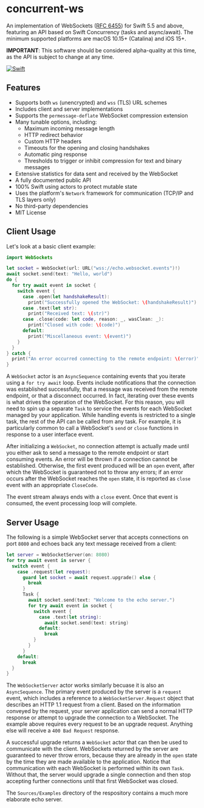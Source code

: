 # concurrent-ws

An implementation of WebSockets ([RFC 6455](https://datatracker.ietf.org/doc/html/rfc6455)) for Swift 5.5 and above,
featuring an API based on Swift Concurrency (tasks and async/await). The minimum supported platforms are macOS 10.15+
(Catalina) and iOS 15+.

**IMPORTANT**: This software should be considered alpha-quality at this time, as the API is subject to change at any time.

[![Swift](https://github.com/bhsw/concurrent-ws/actions/workflows/swift.yml/badge.svg)](https://github.com/bhsw/concurrent-ws/actions/workflows/swift.yml)

## Features

* Supports both `ws` (unencrypted) and `wss` (TLS) URL schemes
* Includes client and server implementations
* Supports the `permessage-deflate` WebSocket compression extension
* Many tunable options, including:
  * Maximum incoming message length
  * HTTP redirect behavior
  * Custom HTTP headers
  * Timeouts for the opening and closing handshakes
  * Automatic ping response
  * Thresholds to trigger or inhibit compression for text and binary messages
* Extensive statistics for data sent and received by the WebSocket
* A fully documented public API
* 100% Swift using actors to protect mutable state
* Uses the platform's `Network` framework for communication (TCP/IP and TLS layers only)
* No third-party dependencies
* MIT License


## Client Usage

Let's look at a basic client example:

```swift
import WebSockets

let socket = WebSocket(url: URL("wss://echo.websocket.events")!)
await socket.send(text: "Hello, world")
do {
  for try await event in socket {
    switch event {
      case .open(let handshakeResult):
        print("Successfully opened the WebSocket: \(handshakeResult)")
      case .text(let str):
        print("Received text: \(str)")
      case .close(code: let code, reason: _, wasClean: _):
        print("Closed with code: \(code)")
      default:
        print("Miscellaneous event: \(event)")
    }
  }
} catch {
  print("An error occurred connecting to the remote endpoint: \(error)")
}
```

A `WebSocket` actor is an `AsyncSequence` containing events that you iterate using
a `for try await` loop. Events include notifications that the connection was
established successfully, that a message was received from the remote endpoint, or
that a disconnect occurred. In fact, iterating over these events is what drives the
operation of the WebSocket. For this reason, you will need to spin up a separate
`Task` to service the events for each WebSocket managed by your application. While
handling events is restricted to a single task, the rest of the API can be called
from any task. For example, it is particularly common to call a WebSocket's `send`
or `close` functions in response to a user interface event.

After initializing a `WebSocket`, no connection attempt is actually made until you
either ask to send a message to the remote endpoint or start consuming events.
An error will be thrown if a connection cannot be established. Otherwise, the first
event produced will be an `open` event, after which the WebSocket is guaranteed not
to throw any errors; if an error occurs after the WebSocket reaches the `open`
state, it is reported as `close` event with an appropriate `CloseCode`.

The event stream always ends with a `close` event. Once that event is consumed, the
event processing loop will complete.


## Server Usage

The following is a simple WebSocket server that accepts connections on port `8080`
and echoes back any text message received from a client:

```swift
let server = WebSocketServer(on: 8080)
for try await event in server {
  switch event {
    case .request(let request):
      guard let socket = await request.upgrade() else {
        break
      }
      Task {
        await socket.send(text: "Welcome to the echo server.")
        for try await event in socket {
          switch event {
            case .text(let string):
              await socket.send(text: string)
            default:
              break
          }        
        }
      }
    default:
      break
  }
}
```

The `WebSocketServer` actor works similarly becuase it is also an `AsyncSequence`.
The primary event produced by the server is a `request` event, which includes a
reference to a `WebSocketServer.Request` object that describes an HTTP 1.1
request from a client. Based on the information conveyed by the request, your
server application can send a normal HTTP response or attempt to upgrade the
connection to a WebSocket. The example above requires every request to be
an upgrade request. Anything else will receive a `400 Bad Request` response.

A successful upgrade returns a `WebSocket` actor that can then be used to
communicate with the client. WebSockets returned by the server are guaranteed
to never throw errors, because they are already in the `open` state by the
time they are made available to the application. Notice that communication with
each WebSocket is performed within its own `Task`. Without that, the server would
upgrade a single connection and then stop accepting further connections until
that first WebSocket was closed.

The `Sources/Examples` directory of the respository contains a much more
elaborate echo server.
